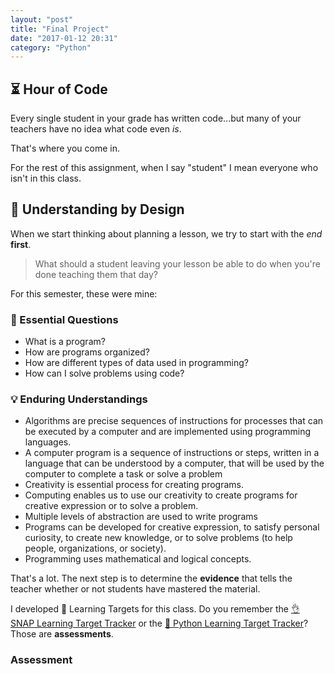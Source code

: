 ```yaml
---
layout: "post"
title: "Final Project"
date: "2017-01-12 20:31"
category: "Python"
---
```


## ⏳ Hour of Code
Every single student in your grade has written code...but many of your teachers have no idea what code even _is_.

That's where you come in.

For the rest of this assignment, when I say "student" I mean everyone who isn't in this class.

## 🌈 Understanding by Design
When we start thinking about planning a lesson, we try to start with the _end_ **first**.

> What should a student leaving your lesson be able to do when you're done teaching them that day?

For this semester, these were mine:

### 🤔 Essential Questions
- What is a program?
- How are programs organized?
- How are different types of data used in programming?
- How can I solve problems using code?

### 💡 Enduring Understandings
- Algorithms are precise sequences of instructions for processes that can be executed by a computer and are implemented using programming languages.
- A computer program is a sequence of instructions or steps, written in a language that can be understood by a computer, that will be used by the computer to complete a task or solve a problem
- Creativity is essential process for creating programs.
- Computing enables us to use our creativity to create programs for creative expression or to solve a problem.
- Multiple levels of abstraction are used to write programs
- Programs can be developed for creative expression, to satisfy personal curiosity, to create new knowledge, or to solve problems (to help people, organizations, or society).
- Programming uses mathematical and logical concepts.

That's a lot. The next step is to determine the **evidence** that tells the teacher whether or not students have mastered the material.

I developed 🎯 Learning Targets for this class. Do you remember the [👌 SNAP Learning Target Tracker](https://docs.google.com/spreadsheets/d/1kpCuR0VXGgyvjY0LeWGajOzOSJe31Ynk_cDWsI9pK6A/edit?usp=sharing) or the [🐍 Python Learning Target Tracker](https://docs.google.com/document/d/1L2w9uPk6oqDY4ldzxK9OBJNJnK0DK4SMed49jbna4Uo/edit?usp=sharing)? Those are **assessments**.

### Assessment

